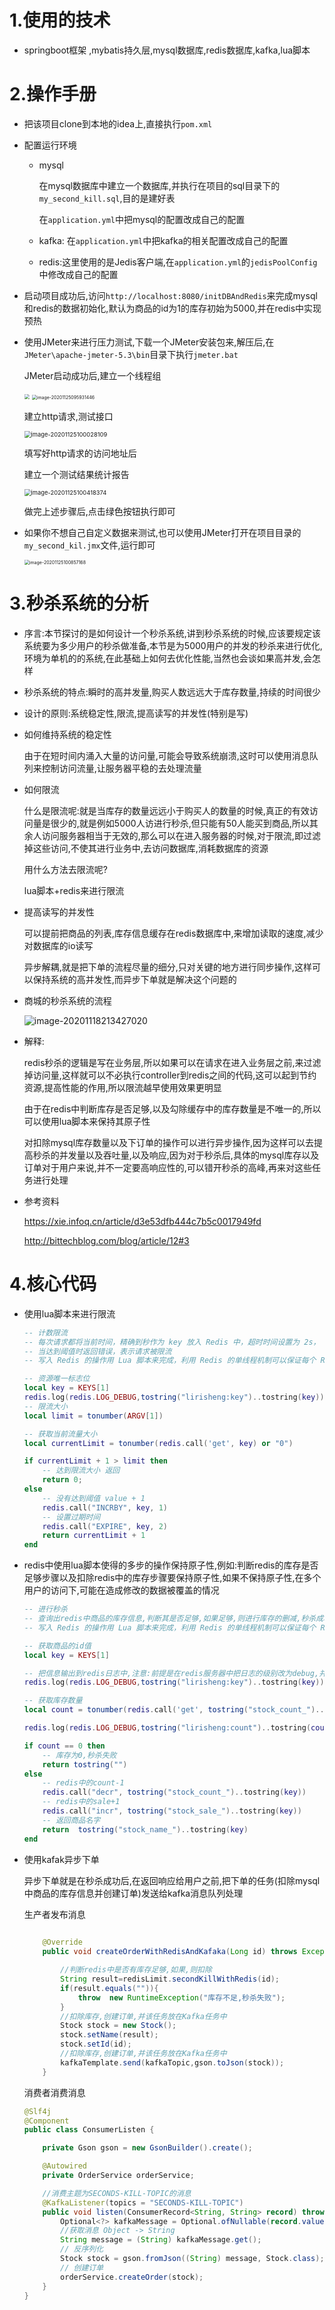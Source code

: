 # 1.使用的技术

- springboot框架 ,mybatis持久层,mysql数据库,redis数据库,kafka,lua脚本

# 2.操作手册

- 把该项目clone到本地的idea上,直接执行`pom.xml`

- 配置运行环境

  - mysql

    在mysql数据库中建立一个数据库,并执行在项目的sql目录下的`my_second_kill.sql`,目的是建好表

    在`application.yml`中把mysql的配置改成自己的配置

  - kafka: 在`application.yml`中把kafka的相关配置改成自己的配置

  - redis:这里使用的是Jedis客户端,在`application.yml`的`jedisPoolConfig`中修改成自己的配置

- 启动项目成功后,访问`http://localhost:8080/initDBAndRedis`来完成mysql和redis的数据初始化,默认为商品的id为1的库存初始为5000,并在redis中实现预热

- 使用JMeter来进行压力测试,下载一个JMeter安装包来,解压后,在`JMeter\apache-jmeter-5.3\bin`目录下执行`jmeter.bat`

  JMeter启动成功后,建立一个线程组

  <img src="https://github.com/lirisheng123/GitMrakDownImage/blob/master/secondKill/image-20201125095812108.png?raw=true" style="zoom: 50%;" />

  <img src="https://github.com/lirisheng123/GitMrakDownImage/blob/master/secondKill/image-20201125095931446.png?raw=true" alt="image-20201125095931446" style="zoom:50%;" />

  建立http请求,测试接口

  <img src="https://github.com/lirisheng123/GitMrakDownImage/blob/master/secondKill/image-20201125100028109.png?raw=true" alt="image-20201125100028109" style="zoom: 67%;" />

  填写好http请求的访问地址后

  建立一个测试结果统计报告

  <img src="https://github.com/lirisheng123/GitMrakDownImage/blob/master/secondKill/image-20201125100418374.png?raw=true" alt="image-20201125100418374" style="zoom: 67%;" />

  做完上述步骤后,点击绿色按钮执行即可

- 如果你不想自己自定义数据来测试,也可以使用JMeter打开在项目目录的`my_second_kil.jmx`文件,运行即可

  <img src="https://github.com/lirisheng123/GitMrakDownImage/blob/master/secondKill/image-20201125100857168.png?raw=true" alt="image-20201125100857168" style="zoom: 50%;" />

  

# 3.秒杀系统的分析

- 序言:本节探讨的是如何设计一个秒杀系统,讲到秒杀系统的时候,应该要规定该系统要为多少用户的秒杀做准备,本节是为5000用户的并发的秒杀来进行优化,环境为单机的的系统,在此基础上如何去优化性能,当然也会谈如果高并发,会怎样

- 秒杀系统的特点:瞬时的高并发量,购买人数远远大于库存数量,持续的时间很少

- 设计的原则:系统稳定性,限流,提高读写的并发性(特别是写)

- 如何维持系统的稳定性

  由于在短时间内涌入大量的访问量,可能会导致系统崩溃,这时可以使用消息队列来控制访问流量,让服务器平稳的去处理流量

- 如何限流

  什么是限流呢:就是当库存的数量远远小于购买人的数量的时候,真正的有效访问量是很少的,就是例如5000人访进行秒杀,但只能有50人能买到商品,所以其余人访问服务器相当于无效的,那么可以在进入服务器的时候,对于限流,即过滤掉这些访问,不使其进行业务中,去访问数据库,消耗数据库的资源

  用什么方法去限流呢?

  lua脚本+redis来进行限流

- 提高读写的并发性

  可以提前把商品的列表,库存信息缓存在redis数据库中,来增加读取的速度,减少对数据库的io读写

  异步解耦,就是把下单的流程尽量的细分,只对关键的地方进行同步操作,这样可以保持系统的高并发性,而异步下单就是解决这个问题的

- 商城的秒杀系统的流程

  ![image-20201118213427020](https://github.com/lirisheng123/GitMrakDownImage/blob/master/secondKill/image-20201118213427020.png?raw=true)

- 解释:

  ​    redis秒杀的逻辑是写在业务层,所以如果可以在请求在进入业务层之前,来过滤掉访问量,这样就可以不必执行controller到redis之间的代码,这可以起到节约资源,提高性能的作用,所以限流越早使用效果更明显

  ​    由于在redis中判断库存是否足够,以及勾除缓存中的库存数量是不唯一的,所以可以使用lua脚本来保持其原子性

  ​    对扣除mysql库存数量以及下订单的操作可以进行异步操作,因为这样可以去提高秒杀的并发量以及吞吐量,以及响应,因为对于秒杀后,具体的mysql库存以及订单对于用户来说,并不一定要高响应性的,可以错开秒杀的高峰,再来对这些任务进行处理



- 参考资料

  https://xie.infoq.cn/article/d3e53dfb444c7b5c0017949fd

  http://bittechblog.com/blog/article/12#3

# 4.核心代码

- 使用lua脚本来进行限流

  ```lua
  -- 计数限流
  -- 每次请求都将当前时间，精确到秒作为 key 放入 Redis 中，超时时间设置为 2s， Redis 将该 key 的值进行自增
  -- 当达到阈值时返回错误，表示请求被限流
  -- 写入 Redis 的操作用 Lua 脚本来完成，利用 Redis 的单线程机制可以保证每个 Redis 请求的原子性
  
  -- 资源唯一标志位
  local key = KEYS[1]
  redis.log(redis.LOG_DEBUG,tostring("lirisheng:key")..tostring(key))
  -- 限流大小
  local limit = tonumber(ARGV[1])
  
  -- 获取当前流量大小
  local currentLimit = tonumber(redis.call('get', key) or "0")
  
  if currentLimit + 1 > limit then
      -- 达到限流大小 返回
      return 0;
  else
      -- 没有达到阈值 value + 1
      redis.call("INCRBY", key, 1)
      -- 设置过期时间
      redis.call("EXPIRE", key, 2)
      return currentLimit + 1
  end
  ```

  

- redis中使用lua脚本使得的多步的操作保持原子性,例如:判断redis的库存是否足够步骤以及扣除redis中的库存步骤要保持原子性,如果不保持原子性,在多个用户的访问下,可能在造成修改的数据被覆盖的情况

  ```lua
  -- 进行秒杀
  -- 查询出redis中商品的库存信息,判断其是否足够,如果足够,则进行库存的删减,秒杀成功,否则,秒杀失败
  -- 写入 Redis 的操作用 Lua 脚本来完成，利用 Redis 的单线程机制可以保证每个 Redis 请求的原子性
  
  -- 获取商品的id值
  local key = KEYS[1]
  
  -- 把信息输出到redis日志中,注意:前提是在redis服务器中把日志的级别改为debug,并指定log文件的生成路径,才能看到消息的输出,否则,看不到
  redis.log(redis.LOG_DEBUG,tostring("lirisheng:key")..tostring(key))
  
  -- 获取库存数量
  local count = tonumber(redis.call('get', tostring("stock_count_")..tostring(key) ))
  
  redis.log(redis.LOG_DEBUG,tostring("lirisheng:count")..tostring(count))
  
  if count == 0 then
      -- 库存为0,秒杀失败
      return tostring("")
  else
      -- redis中的count-1
      redis.call("decr", tostring("stock_count_")..tostring(key))
      -- redis中的sale+1
      redis.call("incr", tostring("stock_sale_")..tostring(key))
      -- 返回商品名字
      return  tostring("stock_name_")..tostring(key)
  end
  ```

- 使用kafak异步下单

  异步下单就是在秒杀成功后,在返回响应给用户之前,把下单的任务(扣除mysql中商品的库存信息并创建订单)发送给kafka消息队列处理

  生产者发布消息

  ```java
     
      @Override
      public void createOrderWithRedisAndKafaka(Long id) throws Exception {
  
          //判断redis中是否有库存足够,如果,则扣除
          String result=redisLimit.secondKillWithRedis(id);
          if(result.equals("")){
              throw  new RuntimeException("库存不足,秒杀失败");
          }
          //扣除库存,创建订单,并该任务放在Kafka任务中
          Stock stock = new Stock();
          stock.setName(result);
          stock.setId(id);
          //扣除库存,创建订单,并该任务放在Kafka任务中
          kafkaTemplate.send(kafkaTopic,gson.toJson(stock));
      }
  ```

  消费者消费消息

  ```java
  @Slf4j
  @Component
  public class ConsumerListen {
  
      private Gson gson = new GsonBuilder().create();
  
      @Autowired
      private OrderService orderService;
  
      //消费主题为SECONDS-KILL-TOPIC的消息
      @KafkaListener(topics = "SECONDS-KILL-TOPIC")
      public void listen(ConsumerRecord<String, String> record) throws Exception {
          Optional<?> kafkaMessage = Optional.ofNullable(record.value());
          //获取消息 Object -> String
          String message = (String) kafkaMessage.get();
          // 反序列化
          Stock stock = gson.fromJson((String) message, Stock.class);
          // 创建订单
          orderService.createOrder(stock);
      }
  }
  ```

  